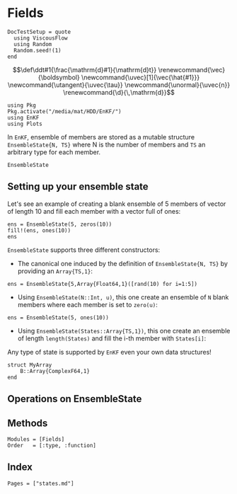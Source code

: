 # Fields

```@meta
DocTestSetup = quote
  using ViscousFlow
  using Random
  Random.seed!(1)
end
```

```math
\def\ddt#1{\frac{\mathrm{d}#1}{\mathrm{d}t}}

\renewcommand{\vec}{\boldsymbol}
\newcommand{\uvec}[1]{\vec{\hat{#1}}}
\newcommand{\utangent}{\uvec{\tau}}
\newcommand{\unormal}{\uvec{n}}

\renewcommand{\d}{\,\mathrm{d}}
```


```@setup create
using Pkg
Pkg.activate("/media/mat/HDD/EnKF/")
using EnKF
using Plots
```
In `EnKF`, ensemble of members are  stored as a mutable structure `EnsembleState{N, TS}` where N is the number of members and `TS` an arbitrary type for each member. 
 
```@docs
EnsembleState
```


## Setting up your ensemble state

Let's see an example of creating a blank ensemble of 5 members of vector of length 10 and fill each member with a vector full of ones:

```@repl create
ens = EnsembleState(5, zeros(10))
fill!(ens, ones(10))
ens
```

`EnsembleState` supports three different constructors:

- The canonical one induced by the definition of `EnsembleState{N, TS}`
 by providing an `Array{TS,1}`:

```@repl create
ens = EnsembleState{5,Array{Float64,1}([rand(10) for i=1:5])
```

- Using `EnsembleState(N::Int, u)`, this one create an ensemble of `N` blank
members where each member is set to `zero(u)`:


```@repl create
ens = EnsembleState(5, ones(10))
```

- Using `EnsembleState(States::Array{TS,1})`, this one create an ensemble
of length `length(States)` and fill the i-th member with `States[i]`:

Any type of state is supported by `EnKF` even your own data structures!

```@repl create
struct MyArray
	B::Array{ComplexF64,1}
end
```




## Operations on EnsembleState

## Methods

```@autodocs
Modules = [Fields]
Order   = [:type, :function]
```

## Index

```@index
Pages = ["states.md"]
```
